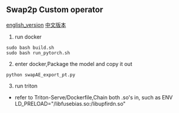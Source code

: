 ## Swap2p Custom operator
[english_version](https://github.com/LeslieZhoa/Triton-Torch-Custom/blob/main/Swap2P/ReadMe.md)
[中文版本](https://github.com/LeslieZhoa/Triton-Torch-Custom/blob/main/Swap2P/ReadMe-chinese.md)
1. run docker
```
sudo bash build.sh
sudo bash run_pytorch.sh
```
2. enter docker,Package the model and copy it out
```
python swapAE_export_pt.py
```
3. run triton
- refer to Triton-Serve/Dockerfile,Chain both .so's in, such as ENV LD_PRELOAD="/libfusebias.so:/libupfirdn.so"
